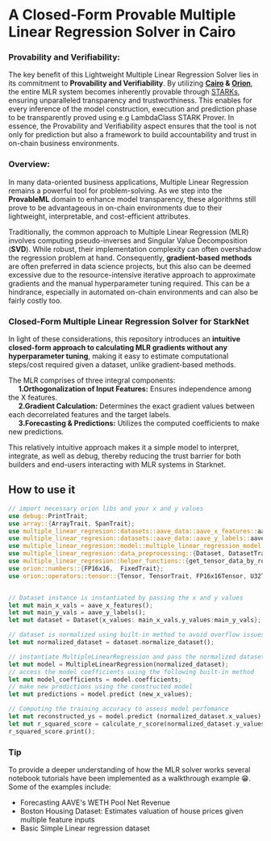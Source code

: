 # A Closed-Form Provable Multiple Linear Regression Solver in Cairo

### Provability and Verifiability:
The key benefit of this Lightweight Multiple Linear Regression Solver lies in its commitment to <b>Provability and Verifiability</b>. By utilizing <b>[Cairo](https://www.cairo-lang.org/) & [Orion](https://github.com/gizatechxyz/orion)</b>, the entire MLR system becomes inherently provable through [STARKs](https://starkware.co/stark/), ensuring unparalleled transparency and trustworthiness. This enables for every inference of the model construction, execution and prediction phase to be transparently proved using e.g LambdaClass STARK Prover. In essence, the Provability and Verifiability aspect ensures that the tool is not only for prediction but also a framework to build accountability and trust in on-chain business environments. 

### Overview:
In many data-oriented business applications, Multiple Linear Regression remains a powerful tool for problem-solving. As we step into the <b>ProvableML</b> domain to enhance model transparency, these algorithms still prove to be advantageous in on-chain environments due to their lightweight, interpretable, and cost-efficient attributes. 

Traditionally, the common approach to Multiple Linear Regression (MLR) involves computing pseudo-inverses and Singular Value Decomposition (<b>SVD</b>). While robust, their implementation complexity can often overshadow the regression problem at hand. Consequently, <b>gradient-based methods</b> are often preferred in data science projects, but this also can be deemed excessive due to the resource-intensive iterative approach to approximate gradients and the manual hyperparameter tuning required. This can be a hindrance, especially in automated on-chain environments and can also be fairly costly too.

### Closed-Form Multiple Linear Regression Solver for StarkNet
In light of these considerations, this repository introduces an <b>intuitive closed-form approach  to calculating MLR gradients without any hyperparameter tuning</b>, making it easy to estimate computational steps/cost required given a dataset, unlike gradient-based methods.

The MLR comprises of three integral components:\
    &nbsp;&nbsp;&nbsp;&nbsp;&nbsp;<b>1.Orthogonalization of Input Features:</b> Ensures independence among the X features.\
    &nbsp;&nbsp;&nbsp;&nbsp;&nbsp;<b>2.Gradient Calculation:</b> Determines the exact gradient values between each decorrelated features and the target labels.\
    &nbsp;&nbsp;&nbsp;&nbsp;&nbsp;<b>3.Forecasting & Predictions:</b> Utilizes the computed coefficients to make new predictions.

This relatively intuitive approach makes it a simple model to interpret, integrate, as well as debug, thereby reducing the trust barrier for both builders and end-users interacting with MLR systems in Starknet. 

## How to use it
```rust
// import necessary orion libs and your x and y values 
use debug::PrintTrait;
use array::{ArrayTrait, SpanTrait};
use multiple_linear_regresion::datasets::aave_data::aave_x_features::aave_x_features;
use multiple_linear_regresion::datasets::aave_data::aave_y_labels::aave_y_labels; 
use multiple_linear_regresion::model::multiple_linear_regression_model::{MultipleLinearRegressionModel, MultipleLinearRegression, MultipleLinearRegressionModelTrait};
use multiple_linear_regresion::data_preprocessing::{Dataset, DatasetTrait};
use multiple_linear_regresion::helper_functions::{get_tensor_data_by_row, transpose_tensor, calculate_mean , calculate_r_score, normalize_user_x_inputs, rescale_predictions};
use orion::numbers::{FP16x16,  FixedTrait};
use orion::operators::tensor::{Tensor, TensorTrait, FP16x16Tensor, U32Tensor, U32TensorAdd, FP16x16TensorSub, FP16x16TensorAdd, FP16x16TensorDiv, FP16x16TensorMul};


// Dataset instance is instantiated by passing the x and y values
let mut main_x_vals = aave_x_features();
let mut main_y_vals = aave_y_labels();
let mut dataset = Dataset{x_values: main_x_vals,y_values:main_y_vals};

// dataset is normalized using built-in method to avoid overflow issues in subsequent steps
let mut normalized_dataset = dataset.normalize_dataset();

// instantiate MultipleLinearRegression and pass the normalized dataset. This will fit the model to the provided dataset.
let mut model = MultipleLinearRegression(normalized_dataset);
// access the model coefficients using the following built-in method
let mut model_coefficients = model.coefficients; 
// make new predictions using the constructed model 
let mut predictions = model.predict (new_x_values);

// Computing the training accuracy to assess model perfomance
let mut reconstructed_ys = model.predict (normalized_dataset.x_values);
let mut r_squared_score = calculate_r_score(normalized_dataset.y_values,reconstructed_ys);
r_squared_score.print(); 
```
### Tip
To provide a deeper understanding of how the MLR solver works several notebook tutorials have been implemented as a walkthrough example 😁. Some of the examples include:
- Forecasting AAVE's WETH Pool Net Revenue 
- Boston Housing Dataset: Estimates valuation of house prices given multiple feature inputs
- Basic Simple Linear regression dataset
